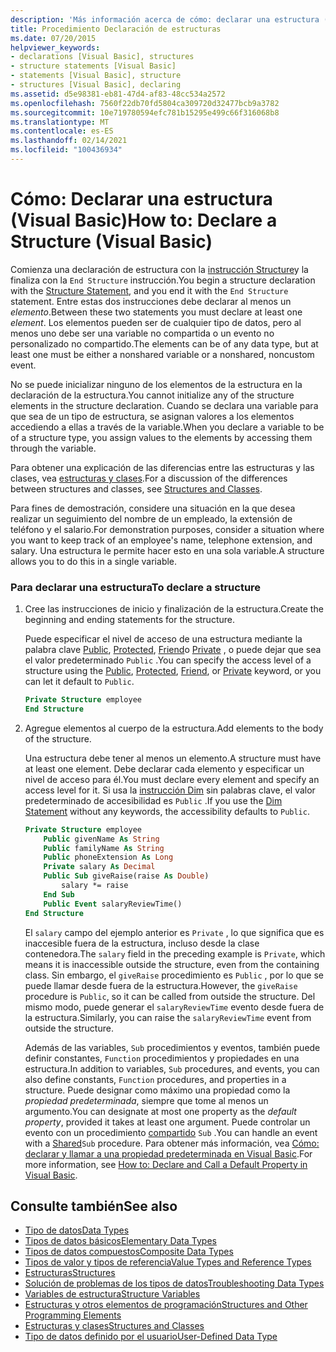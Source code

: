 ```yaml
---
description: 'Más información acerca de cómo: declarar una estructura (Visual Basic)'
title: Procedimiento Declaración de estructuras
ms.date: 07/20/2015
helpviewer_keywords:
- declarations [Visual Basic], structures
- structure statements [Visual Basic]
- statements [Visual Basic], structure
- structures [Visual Basic], declaring
ms.assetid: d5e98381-eb81-47d4-af83-48cc534a2572
ms.openlocfilehash: 7560f22db70fd5804ca309720d32477bcb9a3782
ms.sourcegitcommit: 10e719780594efc781b15295e499c66f316068b8
ms.translationtype: MT
ms.contentlocale: es-ES
ms.lasthandoff: 02/14/2021
ms.locfileid: "100436934"
---
```

# <a name="how-to-declare-a-structure-visual-basic"></a><span data-ttu-id="2f56f-103">Cómo: Declarar una estructura (Visual Basic)</span><span class="sxs-lookup"><span data-stu-id="2f56f-103">How to: Declare a Structure (Visual Basic)</span></span>

<span data-ttu-id="2f56f-104">Comienza una declaración de estructura con la [instrucción Structure](../../../language-reference/statements/structure-statement.md)y la finaliza con la `End Structure` instrucción.</span><span class="sxs-lookup"><span data-stu-id="2f56f-104">You begin a structure declaration with the [Structure Statement](../../../language-reference/statements/structure-statement.md), and you end it with the `End Structure` statement.</span></span> <span data-ttu-id="2f56f-105">Entre estas dos instrucciones debe declarar al menos un *elemento*.</span><span class="sxs-lookup"><span data-stu-id="2f56f-105">Between these two statements you must declare at least one *element*.</span></span> <span data-ttu-id="2f56f-106">Los elementos pueden ser de cualquier tipo de datos, pero al menos uno debe ser una variable no compartida o un evento no personalizado no compartido.</span><span class="sxs-lookup"><span data-stu-id="2f56f-106">The elements can be of any data type, but at least one must be either a nonshared variable or a nonshared, noncustom event.</span></span>  
  
 <span data-ttu-id="2f56f-107">No se puede inicializar ninguno de los elementos de la estructura en la declaración de la estructura.</span><span class="sxs-lookup"><span data-stu-id="2f56f-107">You cannot initialize any of the structure elements in the structure declaration.</span></span> <span data-ttu-id="2f56f-108">Cuando se declara una variable para que sea de un tipo de estructura, se asignan valores a los elementos accediendo a ellas a través de la variable.</span><span class="sxs-lookup"><span data-stu-id="2f56f-108">When you declare a variable to be of a structure type, you assign values to the elements by accessing them through the variable.</span></span>  
  
 <span data-ttu-id="2f56f-109">Para obtener una explicación de las diferencias entre las estructuras y las clases, vea [estructuras y clases](structures-and-classes.md).</span><span class="sxs-lookup"><span data-stu-id="2f56f-109">For a discussion of the differences between structures and classes, see [Structures and Classes](structures-and-classes.md).</span></span>  
  
 <span data-ttu-id="2f56f-110">Para fines de demostración, considere una situación en la que desea realizar un seguimiento del nombre de un empleado, la extensión de teléfono y el salario.</span><span class="sxs-lookup"><span data-stu-id="2f56f-110">For demonstration purposes, consider a situation where you want to keep track of an employee's name, telephone extension, and salary.</span></span> <span data-ttu-id="2f56f-111">Una estructura le permite hacer esto en una sola variable.</span><span class="sxs-lookup"><span data-stu-id="2f56f-111">A structure allows you to do this in a single variable.</span></span>  
  
### <a name="to-declare-a-structure"></a><span data-ttu-id="2f56f-112">Para declarar una estructura</span><span class="sxs-lookup"><span data-stu-id="2f56f-112">To declare a structure</span></span>  
  
1. <span data-ttu-id="2f56f-113">Cree las instrucciones de inicio y finalización de la estructura.</span><span class="sxs-lookup"><span data-stu-id="2f56f-113">Create the beginning and ending statements for the structure.</span></span>  
  
     <span data-ttu-id="2f56f-114">Puede especificar el nivel de acceso de una estructura mediante la palabra clave [Public](../../../language-reference/modifiers/public.md), [Protected](../../../language-reference/modifiers/protected.md), [Friend](../../../language-reference/modifiers/friend.md)o [Private](../../../language-reference/modifiers/private.md) , o puede dejar que sea el valor predeterminado `Public` .</span><span class="sxs-lookup"><span data-stu-id="2f56f-114">You can specify the access level of a structure using the [Public](../../../language-reference/modifiers/public.md), [Protected](../../../language-reference/modifiers/protected.md), [Friend](../../../language-reference/modifiers/friend.md), or [Private](../../../language-reference/modifiers/private.md) keyword, or you can let it default to `Public`.</span></span>  
  
    ```vb  
    Private Structure employee  
    End Structure  
    ```  
  
2. <span data-ttu-id="2f56f-115">Agregue elementos al cuerpo de la estructura.</span><span class="sxs-lookup"><span data-stu-id="2f56f-115">Add elements to the body of the structure.</span></span>  
  
     <span data-ttu-id="2f56f-116">Una estructura debe tener al menos un elemento.</span><span class="sxs-lookup"><span data-stu-id="2f56f-116">A structure must have at least one element.</span></span> <span data-ttu-id="2f56f-117">Debe declarar cada elemento y especificar un nivel de acceso para él.</span><span class="sxs-lookup"><span data-stu-id="2f56f-117">You must declare every element and specify an access level for it.</span></span> <span data-ttu-id="2f56f-118">Si usa la [instrucción Dim](../../../language-reference/statements/dim-statement.md) sin palabras clave, el valor predeterminado de accesibilidad es `Public` .</span><span class="sxs-lookup"><span data-stu-id="2f56f-118">If you use the [Dim Statement](../../../language-reference/statements/dim-statement.md) without any keywords, the accessibility defaults to `Public`.</span></span>  
  
    ```vb  
    Private Structure employee  
        Public givenName As String  
        Public familyName As String  
        Public phoneExtension As Long  
        Private salary As Decimal  
        Public Sub giveRaise(raise As Double)  
            salary *= raise  
        End Sub  
        Public Event salaryReviewTime()  
    End Structure  
    ```  
  
     <span data-ttu-id="2f56f-119">El `salary` campo del ejemplo anterior es `Private` , lo que significa que es inaccesible fuera de la estructura, incluso desde la clase contenedora.</span><span class="sxs-lookup"><span data-stu-id="2f56f-119">The `salary` field in the preceding example is `Private`, which means it is inaccessible outside the structure, even from the containing class.</span></span> <span data-ttu-id="2f56f-120">Sin embargo, el `giveRaise` procedimiento es `Public` , por lo que se puede llamar desde fuera de la estructura.</span><span class="sxs-lookup"><span data-stu-id="2f56f-120">However, the `giveRaise` procedure is `Public`, so it can be called from outside the structure.</span></span> <span data-ttu-id="2f56f-121">Del mismo modo, puede generar el `salaryReviewTime` evento desde fuera de la estructura.</span><span class="sxs-lookup"><span data-stu-id="2f56f-121">Similarly, you can raise the `salaryReviewTime` event from outside the structure.</span></span>  
  
     <span data-ttu-id="2f56f-122">Además de las variables, `Sub` procedimientos y eventos, también puede definir constantes, `Function` procedimientos y propiedades en una estructura.</span><span class="sxs-lookup"><span data-stu-id="2f56f-122">In addition to variables, `Sub` procedures, and events, you can also define constants, `Function` procedures, and properties in a structure.</span></span> <span data-ttu-id="2f56f-123">Puede designar como máximo una propiedad como la *propiedad predeterminada*, siempre que tome al menos un argumento.</span><span class="sxs-lookup"><span data-stu-id="2f56f-123">You can designate at most one property as the *default property*, provided it takes at least one argument.</span></span> <span data-ttu-id="2f56f-124">Puede controlar un evento con un procedimiento [compartido](../../../language-reference/modifiers/shared.md) `Sub` .</span><span class="sxs-lookup"><span data-stu-id="2f56f-124">You can handle an event with a [Shared](../../../language-reference/modifiers/shared.md)`Sub` procedure.</span></span> <span data-ttu-id="2f56f-125">Para obtener más información, vea [Cómo: declarar y llamar a una propiedad predeterminada en Visual Basic](../procedures/how-to-declare-and-call-a-default-property.md).</span><span class="sxs-lookup"><span data-stu-id="2f56f-125">For more information, see [How to: Declare and Call a Default Property in Visual Basic](../procedures/how-to-declare-and-call-a-default-property.md).</span></span>  
  
## <a name="see-also"></a><span data-ttu-id="2f56f-126">Consulte también</span><span class="sxs-lookup"><span data-stu-id="2f56f-126">See also</span></span>

- [<span data-ttu-id="2f56f-127">Tipo de datos</span><span class="sxs-lookup"><span data-stu-id="2f56f-127">Data Types</span></span>](index.md)
- [<span data-ttu-id="2f56f-128">Tipos de datos básicos</span><span class="sxs-lookup"><span data-stu-id="2f56f-128">Elementary Data Types</span></span>](elementary-data-types.md)
- [<span data-ttu-id="2f56f-129">Tipos de datos compuestos</span><span class="sxs-lookup"><span data-stu-id="2f56f-129">Composite Data Types</span></span>](composite-data-types.md)
- [<span data-ttu-id="2f56f-130">Tipos de valor y tipos de referencia</span><span class="sxs-lookup"><span data-stu-id="2f56f-130">Value Types and Reference Types</span></span>](value-types-and-reference-types.md)
- [<span data-ttu-id="2f56f-131">Estructuras</span><span class="sxs-lookup"><span data-stu-id="2f56f-131">Structures</span></span>](structures.md)
- [<span data-ttu-id="2f56f-132">Solución de problemas de los tipos de datos</span><span class="sxs-lookup"><span data-stu-id="2f56f-132">Troubleshooting Data Types</span></span>](troubleshooting-data-types.md)
- [<span data-ttu-id="2f56f-133">Variables de estructura</span><span class="sxs-lookup"><span data-stu-id="2f56f-133">Structure Variables</span></span>](structure-variables.md)
- [<span data-ttu-id="2f56f-134">Estructuras y otros elementos de programación</span><span class="sxs-lookup"><span data-stu-id="2f56f-134">Structures and Other Programming Elements</span></span>](structures-and-other-programming-elements.md)
- [<span data-ttu-id="2f56f-135">Estructuras y clases</span><span class="sxs-lookup"><span data-stu-id="2f56f-135">Structures and Classes</span></span>](structures-and-classes.md)
- [<span data-ttu-id="2f56f-136">Tipo de datos definido por el usuario</span><span class="sxs-lookup"><span data-stu-id="2f56f-136">User-Defined Data Type</span></span>](../../../language-reference/data-types/user-defined-data-type.md)
